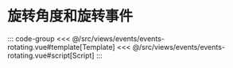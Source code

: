 <eventsRotating/>

# 旋转角度和旋转事件

::: code-group
<<< @/src/views/events/events-rotating.vue#template[Template]
<<< @/src/views/events/events-rotating.vue#script[Script]
:::